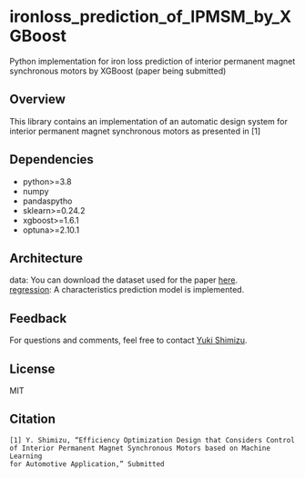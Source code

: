 # ironloss_prediction_of_IPMSM_by_XGBoost

Python implementation for iron loss prediction of interior permanent magnet synchronous motors by XGBoost (paper being submitted)

## Overview
This library contains an implementation of an automatic design system for interior permanent magnet synchronous motors as presented in [1]

## Dependencies
- python>=3.8
- numpy
- pandaspytho
- sklearn>=0.24.2
- xgboost>=1.6.1
- optuna>=2.10.1

## Architecture
data: You can download the dataset used for the paper [here](https://ieee-dataport.org/documents/dataset-iron-losses-ipmsms).  
[regression](/regression.py): A characteristics prediction model is implemented.


## Feedback
For questions and comments, feel free to contact [Yuki Shimizu](yshimizu@fc.ritsumei.ac.jp).

## License
MIT

## Citation
```
[1] Y. Shimizu, “Efficiency Optimization Design that Considers Control 
of Interior Permanent Magnet Synchronous Motors based on Machine Learning 
for Automotive Application,” Submitted
```
